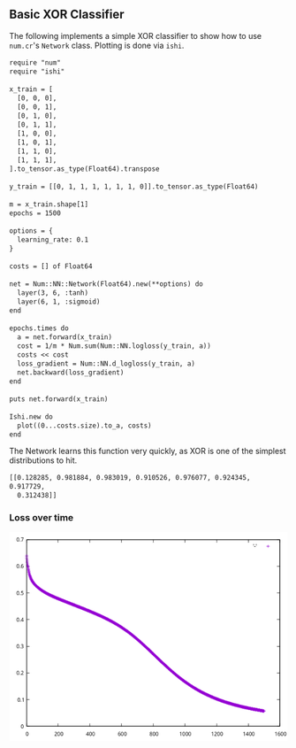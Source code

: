 ## Basic XOR Classifier

The following implements a simple XOR classifier to show how to use
`num.cr`'s `Network` class.  Plotting is done via `ishi`.

```crystal
require "num"
require "ishi"

x_train = [
  [0, 0, 0],
  [0, 0, 1],
  [0, 1, 0],
  [0, 1, 1],
  [1, 0, 0],
  [1, 0, 1],
  [1, 1, 0],
  [1, 1, 1],
].to_tensor.as_type(Float64).transpose

y_train = [[0, 1, 1, 1, 1, 1, 1, 0]].to_tensor.as_type(Float64)

m = x_train.shape[1]
epochs = 1500

options = {
  learning_rate: 0.1
}

costs = [] of Float64

net = Num::NN::Network(Float64).new(**options) do
  layer(3, 6, :tanh)
  layer(6, 1, :sigmoid)
end

epochs.times do
  a = net.forward(x_train)
  cost = 1/m * Num.sum(Num::NN.logloss(y_train, a))
  costs << cost
  loss_gradient = Num::NN.d_logloss(y_train, a)
  net.backward(loss_gradient)
end

puts net.forward(x_train)

Ishi.new do
  plot((0...costs.size).to_a, costs)
end
```

The Network learns this function very quickly, as XOR is one of the simplest
distributions to hit.

```crystal
[[0.128285, 0.981884, 0.983019, 0.910526, 0.976077, 0.924345, 0.917729,
  0.312438]]
```

### Loss over time

![xorloss](xor_classifier_loss.png)
